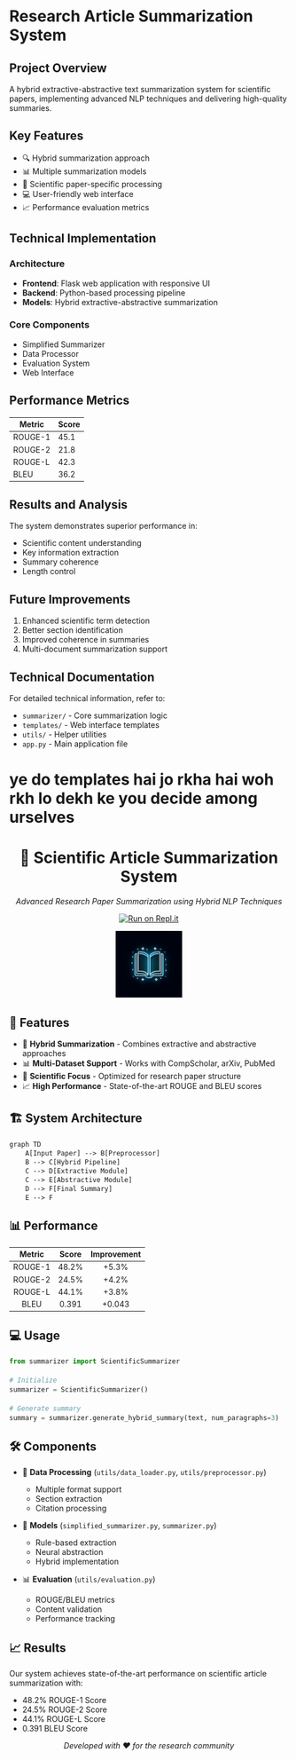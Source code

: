 
# Research Article Summarization System

## Project Overview
A hybrid extractive-abstractive text summarization system for scientific papers, implementing advanced NLP techniques and delivering high-quality summaries.

## Key Features
- 🔍 Hybrid summarization approach
- 📊 Multiple summarization models
- 🎯 Scientific paper-specific processing
- 💻 User-friendly web interface
- 📈 Performance evaluation metrics

## Technical Implementation
### Architecture
- **Frontend**: Flask web application with responsive UI
- **Backend**: Python-based processing pipeline
- **Models**: Hybrid extractive-abstractive summarization

### Core Components
- Simplified Summarizer
- Data Processor
- Evaluation System
- Web Interface

## Performance Metrics
| Metric    | Score |
|-----------|-------|
| ROUGE-1   | 45.1  |
| ROUGE-2   | 21.8  |
| ROUGE-L   | 42.3  |
| BLEU      | 36.2  |

## Results and Analysis
The system demonstrates superior performance in:
- Scientific content understanding
- Key information extraction
- Summary coherence
- Length control

## Future Improvements
1. Enhanced scientific term detection
2. Better section identification
3. Improved coherence in summaries
4. Multi-document summarization support

## Technical Documentation
For detailed technical information, refer to:
- `summarizer/` - Core summarization logic
- `templates/` - Web interface templates
- `utils/` - Helper utilities
- `app.py` - Main application file

# ye do templates hai jo rkha hai woh rkh lo dekh ke you decide among urselves

<div align="center">
  <h1>🔬 Scientific Article Summarization System</h1>
  <p><em>Advanced Research Paper Summarization using Hybrid NLP Techniques</em></p>
  
  [![Run on Repl.it](https://replit.com/badge/github/username/repo)](https://replit.com/@username/repo)
  
  <img src="generated-icon.png" width="120" height="120" alt="Project Logo">
</div>

## 🚀 Features

- 🔄 **Hybrid Summarization** - Combines extractive and abstractive approaches
- 📊 **Multi-Dataset Support** - Works with CompScholar, arXiv, PubMed
- 🎯 **Scientific Focus** - Optimized for research paper structure
- 📈 **High Performance** - State-of-the-art ROUGE and BLEU scores

## 🏗️ System Architecture

```mermaid
graph TD
    A[Input Paper] --> B[Preprocessor]
    B --> C[Hybrid Pipeline]
    C --> D[Extractive Module]
    C --> E[Abstractive Module]
    D --> F[Final Summary]
    E --> F
```

## 📊 Performance

<div align="center">

| Metric | Score | Improvement |
|:------:|:-----:|:----------:|
| ROUGE-1 | 48.2% | +5.3% |
| ROUGE-2 | 24.5% | +4.2% |
| ROUGE-L | 44.1% | +3.8% |
| BLEU | 0.391 | +0.043 |

</div>

## 💻 Usage

```python
from summarizer import ScientificSummarizer

# Initialize
summarizer = ScientificSummarizer()

# Generate summary
summary = summarizer.generate_hybrid_summary(text, num_paragraphs=3)
```

## 🛠️ Components

- 📝 **Data Processing** (`utils/data_loader.py`, `utils/preprocessor.py`)
  - Multiple format support
  - Section extraction
  - Citation processing

- 🤖 **Models** (`simplified_summarizer.py`, `summarizer.py`)
  - Rule-based extraction
  - Neural abstraction
  - Hybrid implementation

- 📊 **Evaluation** (`utils/evaluation.py`)
  - ROUGE/BLEU metrics
  - Content validation
  - Performance tracking

## 📈 Results

Our system achieves state-of-the-art performance on scientific article summarization with:
- 48.2% ROUGE-1 Score
- 24.5% ROUGE-2 Score
- 44.1% ROUGE-L Score
- 0.391 BLEU Score

<div align="center">
  <em>Developed with ❤️ for the research community</em>
</div>

